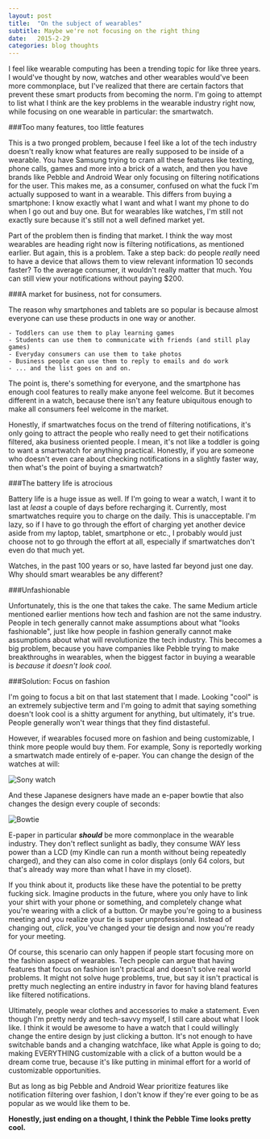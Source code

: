 ```yaml
---
layout: post
title:  "On the subject of wearables"
subtitle: Maybe we're not focusing on the right thing
date:   2015-2-29
categories: blog thoughts
---
```


I feel like wearable computing has been a trending topic for like three years. I would've thought by now, watches and other wearables would've been more commonplace, but I've realized that there are certain factors that prevent these smart products from becoming the norm. I'm going to attempt to list what I think are the key problems in the wearable industry right now, while focusing on one wearable in particular: the smartwatch.

###Too many features, too little features

This is a two pronged problem, because I feel like a lot of the tech industry doesn't really know what features are really supposed to be inside of a wearable. You have Samsung trying to cram all these features like texting, phone calls, games and more into a brick of a watch, and then you have brands like Pebble and Android Wear only focusing on filtering notifications for the user. This makes me, as a consumer, confused on what the fuck I'm actually supposed to want in a wearable. This differs from buying a smartphone: I know exactly what I want and what I want my phone to do when I go out and buy one. But for wearables like watches, I'm still not exactly sure because it's still not a well defined market yet.

Part of the problem then is finding that market. I think the way most wearables are heading right now is filtering notifications, as mentioned earlier. But again, this is a problem. Take a step back: do people *really* need to have a device that allows them to view relevant information 10 seconds faster? To the average consumer, it wouldn't really matter that much. You can still view your notifications without paying $200.

###A market for business, not for consumers.

The reason why smartphones and tablets are so popular is because almost everyone can use these products in one way or another.

    - Toddlers can use them to play learning games
    - Students can use them to communicate with friends (and still play games)
    - Everyday consumers can use them to take photos
    - Business people can use them to reply to emails and do work
    - ... and the list goes on and on.

The point is, there's something for everyone, and the smartphone has enough cool features to really make anyone feel welcome. But it becomes different in a watch, because there isn't any feature ubiquitous enough to make all consumers feel welcome in the market.

Honestly, if smartwatches focus on the trend of filtering notifications, it's only going to attract the people who really need to get their notifications filtered, aka business oriented people. I mean, it's not like a toddler is going to want a smartwatch for anything practical. Honestly, if you are someone who doesn't even care about checking notifications in a slightly faster way, then what's the point of buying a smartwatch?

###The battery life is atrocious

Battery life is a huge issue as well. If I'm going to wear a watch, I want it to last at *least* a couple of days before recharging it. Currently, most smartwatches require you to charge on the daily. This is unacceptable. I'm lazy, so if I have to go through the effort of charging yet another device aside from my laptop, tablet, smartphone or etc., I probably would just choose not to go through the effort at all, especially if smartwatches don't even do that much yet.

Watches, in the past 100 years or so, have lasted far beyond just one day. Why should smart wearables be any different?

###Unfashionable

Unfortunately, this is the one that takes the cake. The same Medium article mentioned earlier mentions how tech and fashion are not the same industry. People in tech generally cannot make assumptions about what "looks fashionable", just like how people in fashion generally cannot make assumptions about what will revolutionize the tech industry. This becomes a big problem, because you have companies like Pebble trying to make breakthroughs in wearables, when the biggest factor in buying a wearable is *because it doesn't look cool.*

###Solution: Focus on fashion

I'm going to focus a bit on that last statement that I made. Looking "cool" is an extremely subjective term and I'm going to admit that saying something doesn't look cool is a shitty argument for anything, but ultimately, it's true. People generally won't wear things that they find distasteful.

However, if wearables focused more on fashion and being customizable, I think more people would buy them. For example, Sony is reportedly working a smartwatch made entirely of e-paper. You can change the design of the watches at will:

![Sony watch]()

And these Japanese designers have made an e-paper bowtie that also changes the design every couple of seconds:

![Bowtie]()

E-paper in particular ***should*** be more commonplace in the wearable industry. They don't reflect sunlight as badly, they consume WAY less power than a LCD (my Kindle can run a month without being repeatedly charged), and they can also come in color displays (only 64 colors, but that's already way more than what I have in my closet).

If you think about it, products like these have the potential to be pretty fucking sick. Imagine products in the future, where you only have to link your shirt with your phone or something, and completely change what you're wearing with a click of a button. Or maybe you're going to a business meeting and you realize your tie is super unprofessional. Instead of changing out, *click*, you've changed your tie design and now you're ready for your meeting.

Of course, this scenario can only happen if people start focusing more on the fashion aspect of wearables. Tech people can argue that having features that focus on fashion isn't practical and doesn't solve real world problems. It might not solve huge problems, true, but say it isn't practical is pretty much neglecting an entire industry in favor for having bland features like filtered notifications.

Ultimately, people wear clothes and accessories to make a statement. Even though I'm pretty nerdy and tech-savvy myself, I still care about what I look like. I think it would be awesome to have a watch that I could willingly change the entire design by just clicking a button. It's not enough to have switchable bands and a changing watchface, like what Apple is going to do; making EVERYTHING customizable with a click of a button would be a dream come true, because it's like putting in minimal effort for a world of customizable opportunities.

But as long as big Pebble and Android Wear prioritize features like notification filtering over fashion, I don't know if they're ever going to be as popular as we would like them to be.

**Honestly, just ending on a thought, I think the Pebble Time looks pretty cool.**
